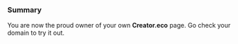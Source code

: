 
### Summary <a name="summary"></a>

You are now the proud owner of your own **Creator.eco** page.  Go check your domain to try it out.

